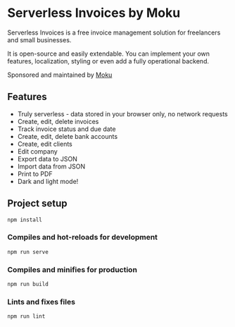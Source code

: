 # Serverless Invoices by Moku

Serverless Invoices is a free invoice management solution for freelancers and small businesses.

It is open-source and easily extendable. You can implement your own features, localization, styling
 or even add a fully operational backend.   
 
Sponsored and maintained by [Moku](https://mokuapp.io)

## Features
- Truly serverless - data stored in your browser only, no network requests
- Create, edit, delete invoices
- Track invoice status and due date
- Create, edit, delete bank accounts
- Create, edit clients
- Edit company
- Export data to JSON
- Import data from JSON
- Print to PDF
- Dark and light mode!

## Project setup

```
npm install
```

### Compiles and hot-reloads for development
```
npm run serve
```

### Compiles and minifies for production
```
npm run build
```

### Lints and fixes files
```
npm run lint
```

